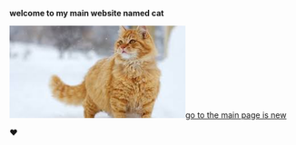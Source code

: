 **welcome to my main website named cat**

![pic](src/w.png)[go to the main page is new](https://teslakitty.netlify.app/new/index.html)


❤️
